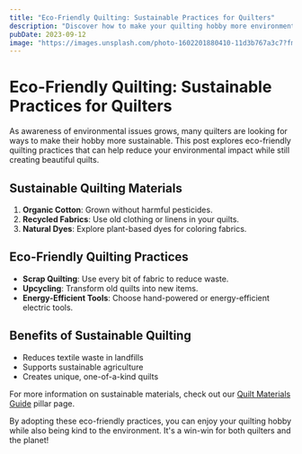```yaml
---
title: "Eco-Friendly Quilting: Sustainable Practices for Quilters"
description: "Discover how to make your quilting hobby more environmentally friendly with sustainable materials and practices."
pubDate: 2023-09-12
image: "https://images.unsplash.com/photo-1602201880410-11d3b767a3c7?fm=jpg&w=1200"
---
```


# Eco-Friendly Quilting: Sustainable Practices for Quilters

As awareness of environmental issues grows, many quilters are looking for ways to make their hobby more sustainable. This post explores eco-friendly quilting practices that can help reduce your environmental impact while still creating beautiful quilts.

## Sustainable Quilting Materials

1. **Organic Cotton**: Grown without harmful pesticides.
2. **Recycled Fabrics**: Use old clothing or linens in your quilts.
3. **Natural Dyes**: Explore plant-based dyes for coloring fabrics.

## Eco-Friendly Quilting Practices

- **Scrap Quilting**: Use every bit of fabric to reduce waste.
- **Upcycling**: Transform old quilts into new items.
- **Energy-Efficient Tools**: Choose hand-powered or energy-efficient electric tools.

## Benefits of Sustainable Quilting

- Reduces textile waste in landfills
- Supports sustainable agriculture
- Creates unique, one-of-a-kind quilts

For more information on sustainable materials, check out our [Quilt Materials Guide](/pillars/quilt-materials) pillar page.

By adopting these eco-friendly practices, you can enjoy your quilting hobby while also being kind to the environment. It's a win-win for both quilters and the planet!